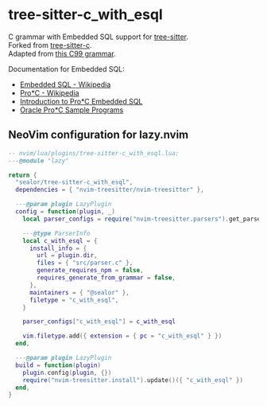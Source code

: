 # tree-sitter-c_with_esql

C grammar with Embedded SQL support for [tree-sitter](https://github.com/tree-sitter/tree-sitter).  
Forked from [tree-sitter-c](https://github.com/tree-sitter/tree-sitter-c).  
Adapted from [this C99 grammar](http://slps.github.io/zoo/c/iso-9899-tc3.html).  

Documentation for Embedded SQL:

- [Embedded SQL - Wikipedia](https://en.wikipedia.org/wiki/Embedded_SQL)
- [Pro*C - Wikipedia](https://en.wikipedia.org/wiki/Pro*C)
- [Introduction to Pro*C Embedded SQL](http://infolab.stanford.edu/%7Eullman/fcdb/oracle/or-proc.html)
- [Oracle  Pro*C Sample Programs](https://download.oracle.com/otn_hosted_doc/timesten/1122/quickstart/html/developer/proc/proc.html)

## NeoVim configuration for lazy.nvim

```lua
-- nvim/lua/plugins/tree-sitter-c_with_esql.lua:
---@module "lazy"

return {
  "sealor/tree-sitter-c_with_esql",
  dependencies = { "nvim-treesitter/nvim-treesitter" },

  ---@param plugin LazyPlugin
  config = function(plugin, _)
    local parser_configs = require("nvim-treesitter.parsers").get_parser_configs()

    ---@type ParserInfo
    local c_with_esql = {
      install_info = {
        url = plugin.dir,
        files = { "src/parser.c" },
        generate_requires_npm = false,
        requires_generate_from_grammar = false,
      },
      maintainers = { "@sealor" },
      filetype = "c_with_esql",
    }

    parser_configs["c_with_esql"] = c_with_esql

    vim.filetype.add({ extension = { pc = "c_with_esql" } })
  end,

  ---@param plugin LazyPlugin
  build = function(plugin)
    plugin.config(plugin, {})
    require("nvim-treesitter.install").update()({ "c_with_esql" })
  end,
}
```
